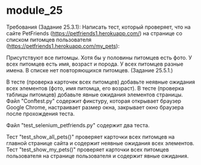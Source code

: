 # module_25
Требования (Задание 25.3.1): Написать тест, который проверяет, что на сайте PetFriends (https://petfriends1.herokuapp.com/) на странице со списком питомцев пользователя (https://petfriends1.herokuapp.com/my_pets):

Присутствуют все питомцы.
Хотя бы у половины питомцев есть фото.
У всех питомцев есть имя, возраст и порода.
У всех питомцев разные имена.
В списке нет повторяющихся питомцев.
(Задание 25.5.1.)

В тесте (проверка карточек всех питомцев) добавьте неявные ожидания всех элементов (фото, имя питомца, его возраст).
В тесте (проверка таблицы питомцев) добавьте явные ожидания элементов страницы.
Файл "Conftest.py" содержит фикстуру, которая открывает браузер Google Chrome, настраивает размер окна, закрывает окно браузера после прохождения теста.

Файл "test_selenium_petfriends.py" содержит два теста.

Тест "test_show_all_pets()" проверяет карточки всех питомцев на главной странице сайта и содержит неявные ожидания всех элементов.
Тест "test_show_my_pets()" проверяет карточки всех питомцев пользователя на странице пользователя и содержит явные ожидания.

